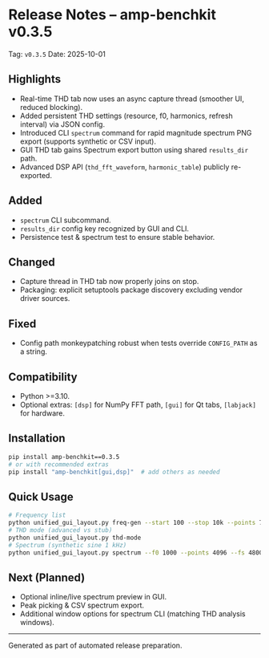 # Release Notes – amp-benchkit v0.3.5

Tag: `v0.3.5`
Date: 2025-10-01

## Highlights
- Real-time THD tab now uses an async capture thread (smoother UI, reduced blocking).
- Added persistent THD settings (resource, f0, harmonics, refresh interval) via JSON config.
- Introduced CLI `spectrum` command for rapid magnitude spectrum PNG export (supports synthetic or CSV input).
- GUI THD tab gains Spectrum export button using shared `results_dir` path.
- Advanced DSP API (`thd_fft_waveform`, `harmonic_table`) publicly re-exported.

## Added
- `spectrum` CLI subcommand.
- `results_dir` config key recognized by GUI and CLI.
- Persistence test & spectrum test to ensure stable behavior.

## Changed
- Capture thread in THD tab now properly joins on stop.
- Packaging: explicit setuptools package discovery excluding vendor driver sources.

## Fixed
- Config path monkeypatching robust when tests override `CONFIG_PATH` as a string.

## Compatibility
- Python >=3.10.
- Optional extras: `[dsp]` for NumPy FFT path, `[gui]` for Qt tabs, `[labjack]` for hardware.

## Installation
```bash
pip install amp-benchkit==0.3.5
# or with recommended extras
pip install "amp-benchkit[gui,dsp]"  # add others as needed
```

## Quick Usage
```bash
# Frequency list
python unified_gui_layout.py freq-gen --start 100 --stop 10k --points 7 --mode log --format json
# THD mode (advanced vs stub)
python unified_gui_layout.py thd-mode
# Spectrum (synthetic sine 1 kHz)
python unified_gui_layout.py spectrum --f0 1000 --points 4096 --fs 48000 --outdir results
```

## Next (Planned)
- Optional inline/live spectrum preview in GUI.
- Peak picking & CSV spectrum export.
- Additional window options for spectrum CLI (matching THD analysis windows).

---
Generated as part of automated release preparation.
